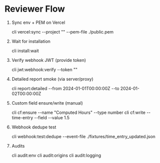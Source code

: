 # Reviewer Flow

1. Sync env + PEM on Vercel

   cli vercel:sync --project "<proj>" --pem-file ./public.pem

2. Wait for installation

   cli install:wait

3. Verify webhook JWT (provide token)

   cli jwt:webhook:verify --token "<jwt>"

4. Detailed report smoke (via server/proxy)

   cli report:detailed --from 2024-01-01T00:00:00Z --to 2024-01-02T00:00:00Z

5. Custom field ensure/write (manual)

   cli cf:ensure --name "Computed Hours" --type number
   cli cf:write --time-entry <id> --field <id> --value 1.5

6. Webhook dedupe test

   cli webhook:test:dedupe --event-file ./fixtures/time_entry_updated.json

7. Audits

   cli audit:env
   cli audit:origins
   cli audit:logging
